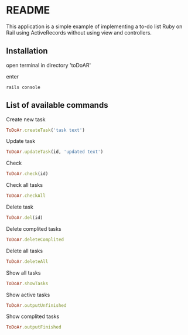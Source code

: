 # README

This application is a simple example of implementing a to-do list Ruby on Rail using ActiveRecords without using view and controllers.

## Installation

open terminal in directory 'toDoAR'

enter 

    rails console


## List of available commands

Create new task
```ruby
ToDoAr.createTask('task text')
```

Update task
```ruby
ToDoAr.updateTask(id, 'updated text')
```

Check
```ruby
ToDoAr.check(id)
```

Check all tasks
```ruby
ToDoAr.checkAll
```

Delete task
```ruby
ToDoAr.del(id)
```

Delete complited tasks
```ruby
ToDoAr.deleteComplited
```

Delete all tasks
```ruby
ToDoAr.deleteAll
```

Show all tasks
```ruby
ToDoAr.showTasks
```

Show active tasks
```ruby
ToDoAr.outputUnfinished
```

Show complited tasks
```ruby
ToDoAr.outputFinished
```
